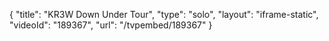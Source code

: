 {
    "title": "KR3W Down Under Tour",
    "type": "solo",
    "layout": "iframe-static",
    "videoId": "189367",
    "url": "\/tvpembed\/189367"
}